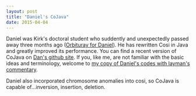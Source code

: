 ```yaml
---
layout: post
title: "Daniel's CoJava"
date: 2015-04-04
---
```


Daniel was Kirk's doctoral student who suddently and unexpectedly passed away three months ago (<a href="http://www.smithfuneralhomebroadway.com/fh/obituaries/obituary.cfm?o_id=2902785&fh_id=13749">Orbituray for Daniel</a>). He has rewritten Cosi in Java and greatly improved its performance. You can find a recent version of CoJava on <a href="https://github.com/dtgillis/Cojava">Dan's github site</a>. If you, like me, are not familiar with the basic ideas and terminology, welcome to <a href="https://github.com/lybird300/CoJava_linly_nov13">my copy of Daniel's codes with layman's commentary</a>.

Daniel also incorporated chromosome anomalies into cosi, so CoJava is capable of...inversion, insertion, deletion.
